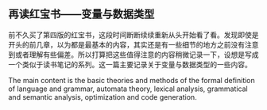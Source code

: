 ## 再读红宝书——变量与数据类型

前不久买了第四版的红宝书，这段时间断断续续重新从头开始看了看。发现即使是开头的前几章，以为都是最基本的内容，其实还是有一些细节的地方之前没有注意到或者理解有些偏差。所以打算把这些值得注意的内容稍微记录一下，设想是写成一个类似于读书笔记的系列。这一篇主要记录关于变量与数据类型的一些内容。



The main content is the basic theories and methods of the formal definition of language and grammar, automata theory, lexical analysis, grammatical and semantic analysis, optimization and code generation.